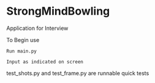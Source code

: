 # StrongMindBowling
Application for Interview


To Begin use

	Run main.py

	Input as indicated on screen



test_shots.py and test_frame.py are runnable quick tests